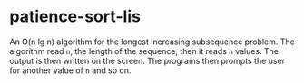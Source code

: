 # patience-sort-lis
An O(n lg n) algorithm for the longest increasing subsequence problem. The algorithm read `n`, the length of the sequence, then it reads `n` values. The output is then written on the screen. The programs then prompts the user for another value of `n` and so on.
